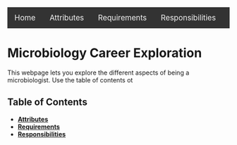 <div style="background-color: #333;overflow:hidden;" class="topnav">  
<a style="float:left;color:#f2f2f2;text-align:center;text-decoration:none;font-size:17px;padding: 14px 16px;" class="active" href="index.html">Home</a>  
<a style="float:left;color:#f2f2f2;text-align:center;text-decoration:none;font-size:17px;padding: 14px 16px;" href="attributes.html">Attributes</a>
<a style="float:left;color:#f2f2f2;text-align:center;text-decoration:none;font-size:17px;padding: 14px 16px;" href="requirements.html">Requirements</a>
<a style="float:left;color:#f2f2f2;text-align:center;text-decoration:none;font-size:17px;padding: 14px 16px;" href="responsibilities.html">Responsibilities</a>  
</div>

# Microbiology Career Exploration
This webpage lets you explore the different aspects of being a microbiologist. Use the table of contents ot
## Table of Contents
 - [**Attributes**](attributes.html)
 - [**Requirements**](requirements.html)
 - [**Responsibilities**](responsibilities.html)
<!--stackedit_data:
eyJoaXN0b3J5IjpbMTI1MzEzNTgsLTE2NjAzMzg5MDIsLTExMT
A2OTE0XX0=
-->